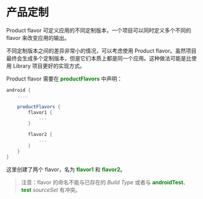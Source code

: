 # 产品定制

Product flavor 可定义应用的不同定制版本，一个项目可以同时定义多个不同的 flavor 来改变应用的输出。

不同定制版本之间的差异非常小的情况，可以考虑使用 Product flavor。虽然项目最终会生成多个定制版本，但是它们本质上都是同一个应用。这种做法可能是比使用 Library 项目更好的实现方式。

Product flavor 需要在 **<font color='green'>productFlavors</font>** 中声明：

``` Groovy
android {
    ....

    productFlavors {
        flavor1 {
            ...
        }

        flavor2 {
            ...
        }
    }
}
```

这里创建了两个 flavor，名为 **<font color='green'>flavor1</font>** 和 **<font color='green'>flavor2</font>**。

> 注意：flavor 的命名不能与已存在的 *Build Type* 或者与 **<font color='green'>androidTest</font>**、**<font color='green'>test</font>** *sourceSet* 有冲突。